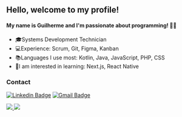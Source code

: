 ## Hello, welcome to my profile!

#### My name is Guilherme and I'm passionate about programming! 👨‍💻


- 🎓Systems Development Technician
- 💻Experience: Scrum, Git, Figma, Kanban
- 📚Languages I use most: Kotlin, Java, JavaScript, PHP, CSS
- 🎯I am interested in learning: Next.js, React Native


### Contact

[![Linkedin Badge](https://img.shields.io/badge/-LinkedIn-blue?style=flat-square&logo=Linkedin&logoColor=white&link=https://www.linkedin.com/in/guilherme-cardoso-ferreria-8280111b1/)](https://www.linkedin.com/in/guilherme-cardoso-ferreria-8280111b1/) [![Gmail Badge](https://img.shields.io/badge/-Gmail-c14438?style=flat-square&logo=Gmail&logoColor=white&link=mailtocardosof.gui@gmail.com)](mailto:cardosof.gui@gmail.com)  

<a href="https://github.com/CardosofGui?tab=repositories" align="center">
  <img src="https://github-readme-stats.vercel.app/api/top-langs/?username=CardosofGui&theme=light&hide_langs_below=1"/>
</a>

<a href="https://github.com/CardosofGui" align="center">
  <img src="https://github-readme-stats.vercel.app/api?username=CardosofGui&show_icons=true&theme=light&line_height=27"/>
</a>



